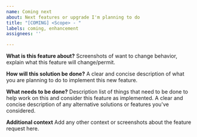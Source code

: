 ```yaml
---
name: Coming next
about: Next features or upgrade I'm planning to do
title: "[COMING] <Scope> - "
labels: coming, enhancement
assignees: ''

---
```


**What is this feature about?**
Screenshots of want to change behavior, explain what this feature will change/permit.

**How will this solution be done?**
A clear and concise description of what you are planning to do to implement this new feature.

**What needs to be done?**
Description list of things that need to be done to help work on this and consider this feature as implemented.
A clear and concise description of any alternative solutions or features you've considered.

**Additional context**
Add any other context or screenshots about the feature request here.
